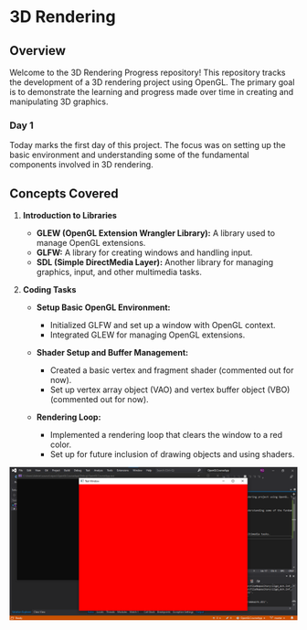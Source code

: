 # 3D Rendering

## Overview

Welcome to the 3D Rendering Progress repository! This repository tracks the development of a 3D rendering project using OpenGL. The primary goal is to demonstrate the learning and progress made over time in creating and manipulating 3D graphics. 

### Day 1

Today marks the first day of this project. The focus was on setting up the basic environment and understanding some of the fundamental components involved in 3D rendering. 

## Concepts Covered

1. **Introduction to Libraries**
   - **GLEW (OpenGL Extension Wrangler Library):** A library used to manage OpenGL extensions.
   - **GLFW:** A library for creating windows and handling input.
   - **SDL (Simple DirectMedia Layer):** Another library for managing graphics, input, and other multimedia tasks.

2. **Coding Tasks**
   - **Setup Basic OpenGL Environment:** 
     - Initialized GLFW and set up a window with OpenGL context.
     - Integrated GLEW for managing OpenGL extensions.

   - **Shader Setup and Buffer Management:**
     - Created a basic vertex and fragment shader (commented out for now).
     - Set up vertex array object (VAO) and vertex buffer object (VBO) (commented out for now).

   - **Rendering Loop:**
     - Implemented a rendering loop that clears the window to a red color.
     - Set up for future inclusion of drawing objects and using shaders.

![GLEW](./images/GLEW.png)
